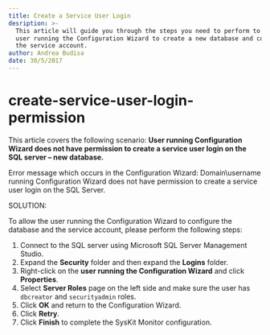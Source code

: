 ```yaml
---
title: Create a Service User Login
desription: >-
  This article will guide you through the steps you need to perform to allow the
  user running the Configuration Wizard to create a new database and configure
  the service account.
author: Andrea Budisa
date: 30/5/2017
---
```


# create-service-user-login-permission

This article covers the following scenario: **User running Configuration Wizard does not have permission to create a service user login on the SQL server – new database.**

Error message which occurs in the Configuration Wizard: Domain\username running Configuration Wizard does not have permission to create a service user login on the SQL Server.

SOLUTION:

To allow the user running the Configuration Wizard to configure the database and the service account, please perform the following steps:

1. Connect to the SQL server using Microsoft SQL Server Management Studio.
2. Expand the **Security** folder and then expand the **Logins** folder.
3. Right-click on the **user running the Configuration Wizard** and click **Properties**.
4. Select **Server Roles** page on the left side and make sure the user has `dbcreator` and `securityadmin` roles.
5. Click **OK** and return to the Configuration Wizard.
6. Click **Retry**.
7. Click **Finish** to complete the SysKit Monitor configuration.

